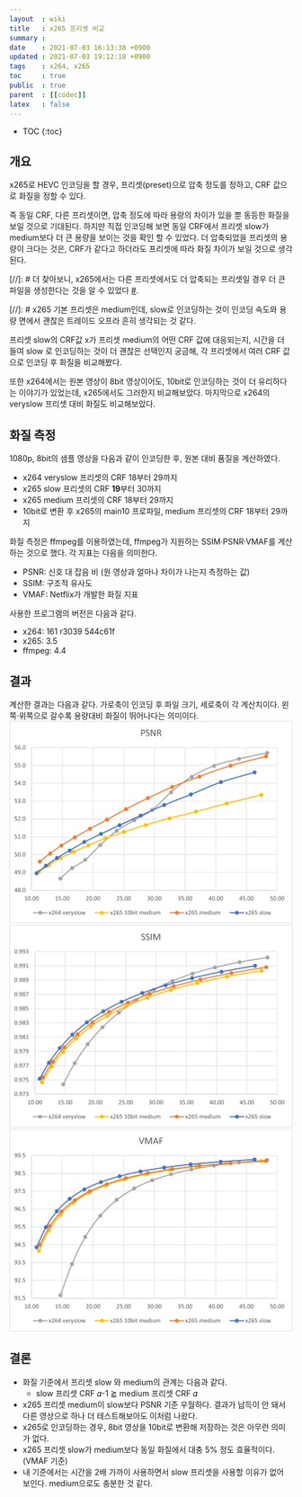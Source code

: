 ```yaml
---
layout  : wiki
title   : x265 프리셋 비교
summary :
date    : 2021-07-03 16:13:38 +0900
updated : 2021-07-03 19:12:18 +0900
tags    : x264, x265
toc     : true
public  : true
parent  : [[codec]]
latex   : false
---
```

* TOC
{:toc}

## 개요
x265로 HEVC 인코딩을 할 경우, 프리셋(preset)으로 압축 정도를 정하고, CRF 값으로 화질을 정할 수 있다.

즉 동일 CRF, 다른 프리셋이면, 압축 정도에 따라 용량의 차이가 있을 뿐 동등한 화질을 보일 것으로 기대된다. 하지만 직접 인코딩해 보면 동일 CRF에서 프리셋 slow가 medium보다 더 큰 용량을 보이는 것을 확인 할 수 있었다. 더 압축되었을 프리셋의 용량이 크다는 것은, CRF가 같다고 하더라도 프리셋에 따라 화질 차이가 보일 것으로 생각된다.


[//]: # 더 찾아보니, x265에서는 다른 프리셋에서도 더 압축되는 프리셋일 경우 더 큰 파일을 생성한다는 것을 알 수 있었다 [#](https://write.corbpie.com/ffmpeg-preset-comparison-x265-2019-encode-speed-and-file-size/).

[//]: # x265 기본 프리셋은 medium인데, slow로 인코딩하는 것이 인코딩 속도와 용량 면에서 괜찮은 트레이드 오프라 흔히 생각되는 것 같다.

프리셋 slow의 CRF값 x가 프리셋 medium의 어떤 CRF 값에 대응되는지, 시간을 더 들여 slow 로 인코딩하는 것이 더 괜찮은 선택인지 궁금해, 각 프리셋에서 여러 CRF 값으로 인코딩 후 화질을 비교해봤다.

또한 x264에서는 원본 영상이 8bit 영상이어도, 10bit로 인코딩하는 것이 더 유리하다는 이야기가 있었는데, x265에서도 그러한지 비교해보았다. 마지막으로 x264의 veryslow 프리셋 대비 화질도 비교해보았다.

## 화질 측정
1080p, 8bit의 샘플 영상을 다음과 같이 인코딩한 후, 원본 대비 품질을 계산하였다.
* x264 veryslow 프리셋의 CRF 18부터 29까지
* x265 slow 프리셋의 CRF **19**부터 30까지
* x265 medium 프리셋의 CRF 18부터 29까지
* 10bit로 변환 후 x265의 main10 프로파일, medium 프리셋의 CRF 18부터 29까지

화질 측정은 ffmpeg를 이용하였는데, ffmpeg가 지원하는 SSIM·PSNR·VMAF를 계산하는 것으로 했다. 각 지표는 다음을 의미한다.
* PSNR: 신호 대 잡음 비 (원 영상과 얼마나 차이가 나는지 측정하는 값)
* SSIM: 구조적 유사도
* VMAF: Netflix가 개발한 화질 지표

사용한 프로그램의 버전은 다음과 같다.
* x264: 161 r3039 544c61f
* x265: 3.5
* ffmpeg: 4.4

## 결과
계산한 결과는 다음과 같다. 가로축이 인코딩 후 파일 크기, 세로축이 각 계산치이다. 왼쪽·위쪽으로 갈수록 용량대비 화질이 뛰어나다는 의미이다.
![image](/assets/img/2021-07-03-psnr3.png)
![image](/assets/img/2021-07-03-ssim3.png)
![image](/assets/img/2021-07-03-vmaf3.png)

## 결론
* 화질 기준에서 프리셋 slow 와 medium의 관계는 다음과 같다.
  - slow 프리셋 CRF 𝛼-1 ⪆ medium 프리셋 CRF 𝛼
* x265 프리셋 medium이 slow보다 PSNR 기준 우월하다. 결과가 납득이 안 돼서 다른 영상으로 하나 더 테스트해보아도 이처럼 나왔다.
* x265로 인코딩하는 경우, 8bit 영상을 10bit로 변환해 저장하는 것은 아무런 의미가 없다.
* x265 프리셋 slow가 medium보다 동일 화질에서 대충 5% 정도 효율적이다. (VMAF 기준)
* 내 기준에서는 시간을 2배 가까이 사용하면서 slow 프리셋을 사용할 이유가 없어 보인다. medium으로도 충분한 것 같다.
